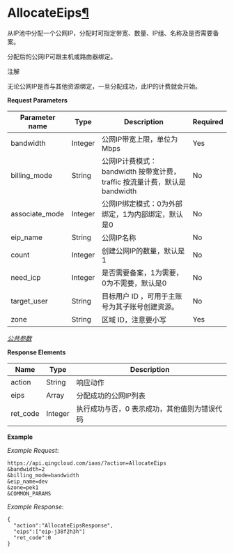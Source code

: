 ---
---

# AllocateEips[¶](#allocateeips "永久链接至标题")

从IP池中分配一个公网IP，分配时可指定带宽、数量、IP组、名称及是否需要备案。

分配后的公网IP可跟主机或路由器绑定。

注解

无论公网IP是否与其他资源绑定，一旦分配成功，此IP的计费就会开始。

**Request Parameters**

| Parameter name | Type | Description | Required |
| --- | --- | --- | --- |
| bandwidth | Integer | 公网IP带宽上限，单位为Mbps | Yes |
| billing_mode | String | 公网IP计费模式：bandwidth 按带宽计费，traffic 按流量计费，默认是 bandwidth | No |
| associate_mode | Integer | 公网IP绑定模式：0为外部绑定，1为内部绑定，默认是0 | No |
| eip_name | String | 公网IP名称 | No |
| count | Integer | 创建公网IP的数量，默认是1 | No |
| need_icp | Integer | 是否需要备案，1为需要，0为不需要，默认是0 | No |
| target_user | String | 目标用户 ID ，可用于主账号为其子账号创建资源。 | No |
| zone | String | 区域 ID，注意要小写 | Yes |

[_公共参数_](../../common/parameters.html#api-common-parameters)

**Response Elements**

| Name | Type | Description |
| --- | --- | --- |
| action | String | 响应动作 |
| eips | Array | 分配成功的公网IP列表 |
| ret_code | Integer | 执行成功与否，0 表示成功，其他值则为错误代码 |

**Example**

_Example Request_:

```
https://api.qingcloud.com/iaas/?action=AllocateEips
&bandwidth=2
&billing_mode=bandwidth
&eip_name=dev
&zone=pek1
&COMMON_PARAMS
```

_Example Response_:

```
{
  "action":"AllocateEipsResponse",
  "eips":["eip-j38f2h3h"]
  "ret_code":0
}
```
